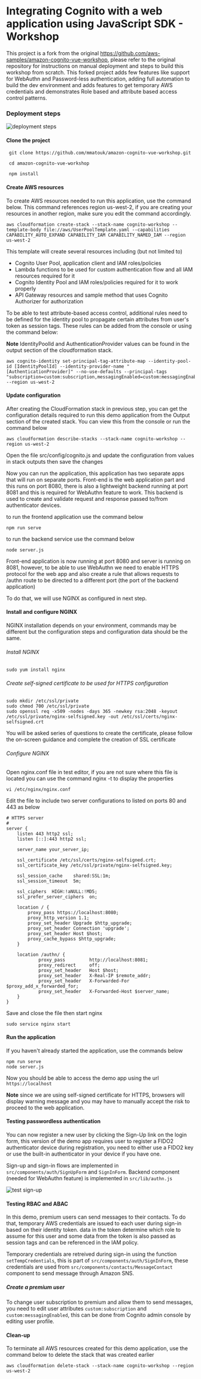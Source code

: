 # Integrating Cognito with a web application using JavaScript SDK - Workshop


This project is a fork from the original https://github.com/aws-samples/amazon-cognito-vue-workshop, please refer to the original repository for instructions on manual deployment and steps to build this workshop from scratch.
This forked project adds few features like support for WebAuthn and Password-less authentication, adding full automation to build the dev environment and adds features to get temporary AWS credentials and demonstrates Role based and attribute based access control patterns.

### Deployment steps

![deployment steps](docs/images/deployment.gif)

#### Clone the project
```shell
 git clone https://github.com/mmatouk/amazon-cognito-vue-workshop.git
 
 cd amazon-cognito-vue-workshop
 
 npm install
```
#### Create AWS resources

To create AWS resources needed to run this application, use the command below. This command references region us-west-2, if you are creating your resources in another region, make sure you edit the command accordingly.
```shell
aws cloudformation create-stack --stack-name cognito-workshop --template-body file://aws/UserPoolTemplate.yaml --capabilities CAPABILITY_AUTO_EXPAND CAPABILITY_IAM CAPABILITY_NAMED_IAM --region us-west-2
```
This template will create several resources including (but not limited to)
- Cognito User Pool, application client and IAM roles/policies
- Lambda functions to be used for custom authentication flow and all IAM resources required for it
- Cognito Identity Pool and IAM roles/policies required for it to work properly
- API Gateway resources and sample method that uses Cognito Authorizer for authorization

To be able to test attribute-based access control, additional rules need to be defined for the identity pool to propagate certain attributes from user's token as session tags. These rules can be added from the console or using the command below:

**Note** IdentityPoolId and AuthenticationProvider values can be found in the output section of the cloudformation stack.

```shell
aws cognito-identity set-principal-tag-attribute-map --identity-pool-id [IdentityPoolId] --identity-provider-name "[AuthenticationProvider]" --no-use-defaults --principal-tags "subscription=custom:subscription,messagingEnabled=custom:messagingEnabled"  --region us-west-2
```
#### Update configuration

After creating the CloudFormation stack in previous step, you can get the configuration details required to run this demo application from the Output section of the created stack. You can view this from the console or run the command below

```shell
aws cloudformation describe-stacks --stack-name cognito-workshop --region us-west-2
 ```
Open the file src/config/cognito.js and update the configuration from values in stack outputs then save the changes

Now you can run the application, this application has two separate apps that will run on separate ports. Front-end is the web application part and this runs on port 8080, there is also a lightweight backend running at port 8081 and this is required for WebAuthn feature to work.
This backend is used to create and validate request and response passed to/from authenticator devices.

to run the frontend application use the command below

```shell
npm run serve
```
to run the backend service use the command below

```shell
node server.js
```
Front-end application is now running at port 8080 and server is running on 8081, however, to be able to use WebAuthn we need to enable HTTPS protocol for the web app and also create a rule that allows requests to /authn route to be directed to a different port (the port of the backend application)

To do that, we will use NGINX as configured in next step.

#### Install and configure NGINX

NGINX installation depends on your environment, commands may be different but the configuration steps and configuration data should be the same.

###### Install NGINX
```shell
sudo yum install nginx
```

###### Create self-signed certificate to be used for HTTPS configuration
```shell
sudo mkdir /etc/ssl/private
sudo chmod 700 /etc/ssl/private
sudo openssl req -x509 -nodes -days 365 -newkey rsa:2048 -keyout /etc/ssl/private/nginx-selfsigned.key -out /etc/ssl/certs/nginx-selfsigned.crt
```

You will be asked series of questions to create the certificate, please follow the on-screen guidance and complete the creation of SSL certificate

###### Configure NGINX
Open nginx.conf file in test editor, if you are not sure where this file is located you can use the command nginx -t to display the properties
```shell
vi /etc/nginx/nginx.conf
```

Edit the file to include two server configurations to listed on ports 80 and 443 as below

    # HTTPS server
    #
    server {
        listen 443 http2 ssl;
        listen [::]:443 http2 ssl;

        server_name your_server_ip;

        ssl_certificate /etc/ssl/certs/nginx-selfsigned.crt;
        ssl_certificate_key /etc/ssl/private/nginx-selfsigned.key;

        ssl_session_cache    shared:SSL:1m;
        ssl_session_timeout  5m;

        ssl_ciphers  HIGH:!aNULL:!MD5;
        ssl_prefer_server_ciphers  on;

        location / {
            proxy_pass https://localhost:8080;
            proxy_http_version 1.1;
            proxy_set_header Upgrade $http_upgrade;
            proxy_set_header Connection 'upgrade';
            proxy_set_header Host $host;
            proxy_cache_bypass $http_upgrade;
        }

        location /authn/ {
                proxy_pass         http://localhost:8081;
                proxy_redirect     off;
                proxy_set_header   Host $host;
                proxy_set_header   X-Real-IP $remote_addr;
                proxy_set_header   X-Forwarded-For $proxy_add_x_forwarded_for;
                proxy_set_header   X-Forwarded-Host $server_name;
        }
    }

Save and close the file then start nginx

```shell
sudo service nginx start 
```

#### Run the application
If you haven't already started the application, use the commands below
```shell
npm run serve
node server.js
```

Now you should be able to access the demo app using the url ```https://localhost```

**Note** since we are using self-signed certificate for HTTPS, browsers will display warning message and you may have to manually accept the risk to proceed to the web application.

#### Testing passwordless authentication

You can now register a new user by clicking the Sign-Up link on the login form, this version of the demo app requires user to register a FIDO2 authenticator device during registration, you need to either use a FIDO2 key or use the built-in authenticator in your device if you have one.

Sign-up and sign-in flows are implemented in ```src/components/auth/SignUpForm``` and ```SignInForm```. Backend component (needed for WebAuthn feature) is implemented in ```src/lib/authn.js```

![test sign-up](docs/images/test-recorded01.gif)

#### Testing RBAC and ABAC

In this demo, premium users can send messages to their contacts. To do that, temporary AWS credentials are issued to each user during sign-in based on their identity token. data in the token determine which role to assume for this user and some data from the token is also passed as session tags and can be referenced in the IAM policy.

Temporary credentials are retreived during sign-in using the function ```setTempCredentials```, this is part of ```src/components/auth/SignInForm```, these credentials are used from ```src/components/contacts/MessageContact``` component to send message through Amazon SNS.

##### Create a premium user

To change user subscription to premium and allow them to send messages, you need to edit user attributes ```custom:subscription``` and ```custom:messagingEnabled```, this can be done from Cognito admin console by editing user profile.

#### Clean-up

To terminate all AWS resources created for this demo application, use the command below to delete the stack that was created earlier
```shell
aws cloudformation delete-stack --stack-name cognito-workshop --region us-west-2
```

